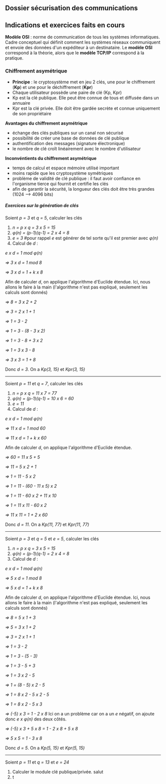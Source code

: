 ## Dossier sécurisation des communications


## Indications et exercices faits en cours

**Modèle OSI** : norme de communication de tous les systèmes informatiques. Cadre conceptuel qui définit comment les systèmes réseaux communiquent et envoie des données d'un expéditeur à un destinataire. Le **modèle OSI** correspond à la théorie, alors que le **modèle TCP/IP** correspond à la pratique.


### Chiffrement asymétrique

- **Principe** : le cryptosystème met en jeu 2 clés, une pour le chiffrement (**Kp**) et une pour le déchiffrement (**Kpr**)
- Chaque utilisateur possède une paire de clé (Kp, Kpr)
- Kp est la clé publique. Elle peut être connue de tous et diffusée dans un annuaire
- Kpr est la clé privée. Elle doit être gardée secrète et connue uniquement de son propriétaire


**Avantages du chiffrement asymétrique**
- échange des clés publiques sur un canal non sécurisé
- possibilité de créer une base de données de clé publique
- authentification des messages (signature électronique)
- le nombre de clé croît linéairement avec le nombre d'utilisateur

**Inconvéntients du chiffrement asymétrique**
- temps de calcul et espace mémoire utilisé important
- moins rapide que les cryptosystème symétriques
- problème de validité de clé publique : il faut avoir confiance en l'organisme tierce qui fournit et certifie les clés
- afin de garantir la sécurité, la longueur des clés doit être très grandes (1024 --> 4096 bits)


##### Exercices sur la génération de clés

Soient *p = 3* et *q = 5*, calculer les clés

1. *n = p x q = 3 x 5 = 15*
2. *&phi;(n) = (p-1)(q-1) = 2 x 4 = 8*
3. *e = 3*  #pour rappel *e* est générer de tel sorte qu'il est premier avec *&phi;(n)*
4. Calcul de *d* :

*e x d = 1 mod &phi;(n)*

*=> 3 x d = 1 mod 8*

*=> 3 x d = 1 + k x 8*

Afin de calculer *d*, on applique l'algorithme d'Euclide étendue. Ici, nous allons le faire à la main (l'algorithme n'est pas expliqué, seulement les calculs sont donnés)

*=> 8 = 3 x 2 + 2*

*=> 3 = 2 x 1 + 1*

*=> 1 = 3 - 2*

*=> 1 = 3 - (8 - 3 x 2)*

*=> 1 = 3 - 8 + 3 x 2*

*=> 1 = 3 x 3 - 8*


*=> 3 x 3 = 1 + 8*

Donc *d = 3*. On a *Kp(3, 15)* et *Kpr(3, 15)*

---------------------------------------------------------------------

Soient *p = 11* et *q = 7*, calculer les clés

1. *n = p x q = 11 x 7 = 77*
2. *&phi;(n) = (p-1)(q-1) = 10 x 6 = 60*
3. *e = 11*
4. Calcul de *d* :

*e x d = 1 mod &phi;(n)*

*=> 11 x d = 1 mod 60*

*=> 11 x d = 1 + k x 60*

Afin de calculer *d*, on applique l'algorithme d'Euclide étendue.

*=> 60 = 11 x 5 + 5*

*=> 11 = 5 x 2 + 1*

*=> 1 = 11 - 5 x 2*

*=> 1 = 11 - (60 - 11 x 5) x 2*

*=> 1 = 11 - 60 x 2 + 11 x 10*

*=> 1 = 11 x 11 - 60 x 2*

*=> 11 x 11 = 1 + 2 x 60*

Donc *d = 11*. On a *Kp(11, 77)* et *Kpr(11, 77)*

---------------------------------------------------------------------

Soient *p = 3* et *q = 5* et *e = 5*, calculer les clés

1. *n = p x q = 3 x 5 = 15*
2. *&phi;(n) = (p-1)(q-1) = 2 x 4 = 8*
3. Calcul de *d* :

*e x d = 1 mod &phi;(n)*

*=> 5 x d = 1 mod 8*

*=> 5 x d = 1 + k x 8*

Afin de calculer *d*, on applique l'algorithme d'Euclide étendue. Ici, nous allons le faire à la main (l'algorithme n'est pas expliqué, seulement les calculs sont donnés)

*=> 8 = 5 x 1 + 3*

*=> 5 = 3 x 1 + 2*

*=> 3 = 2 x 1 + 1*

*=> 1 = 3 - 2*

*=> 1 = 3 - (5 - 3)*

*=> 1 = 3 - 5 + 3*

*=> 1 = 3 x 2 - 5*

*=> 1 = (8 - 5) x 2 - 5*

*=> 1 = 8 x 2 - 5 x 2 - 5*

*=> 1 = 8 x 2 - 5 x 3*

*=> (-5) x 3 = 1 - 2 x 8*
Ici on a un problème car on a un *e* négatif, on ajoute donc *e x &phi;(n)* des deux côtés.

*=> (-5) x 3 + 5 x 8 = 1 - 2 x 8 + 5 x 8*

*=> 5 x 5 = 1 - 3 x 8*

Donc *d = 5*. On a *Kp(5, 15)* et *Kpr(5, 15)*

---------------------------------------------------------------------

Soient *p = 11* et *q = 13* et *e = 24*

1. Calculer le module clé publique/privée.
salut
2. t







